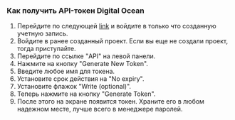 ### Как получить API-токен Digital Ocean
1.  Перейдите по следующей [link](https://cloud.digitalocean.com/) и войдите
    в только что созданную учетную запись.
2.  Войдите в ранее созданный проект. Если вы еще не создали проект,
    тогда приступайте.
3.  Перейдите по ссылке "API" на левой панели.
4.  Нажмите на кнопку "Generate New Token".
5.  Введите любое имя для токена.
6.  Установите срок действия на "No expiry".
7.  Установите флажок "Write (optional)".
8.  Теперь нажмите на кнопку "Generate Token".
9.  После этого на экране появится токен. Храните его в любом надежном месте, лучше всего в менеджере паролей.